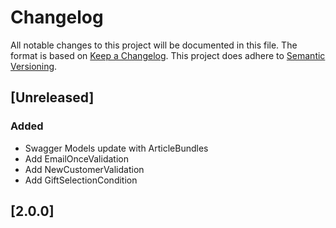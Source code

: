 # Changelog
All notable changes to this project will be documented in this file.
The format is based on [Keep a Changelog](https://keepachangelog.com/en/1.0.0/).
This project does adhere to [Semantic Versioning](https://semver.org/spec/v2.0.0.html).

## [Unreleased]
### Added
- Swagger Models update with ArticleBundles
- Add EmailOnceValidation
- Add NewCustomerValidation
- Add GiftSelectionCondition

## [2.0.0]
